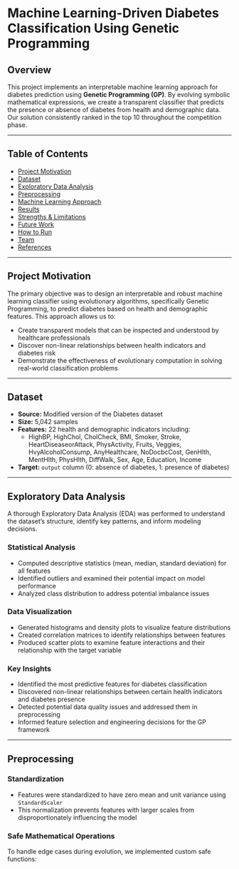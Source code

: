 

# Machine Learning-Driven Diabetes Classification Using Genetic Programming

## Overview

This project implements an interpretable machine learning approach for diabetes prediction using **Genetic Programming (GP)**. By evolving symbolic mathematical expressions, we create a transparent classifier that predicts the presence or absence of diabetes from health and demographic data. Our solution consistently ranked in the top 10 throughout the competition phase.

---

## Table of Contents

- [Project Motivation](#project-motivation)
- [Dataset](#dataset)
- [Exploratory Data Analysis](#exploratory-data-analysis)
- [Preprocessing](#preprocessing)
- [Machine Learning Approach](#machine-learning-approach)
- [Results](#results)
- [Strengths & Limitations](#strengths--limitations)
- [Future Work](#future-work)
- [How to Run](#how-to-run)
- [Team](#team)
- [References](#references)

---

## Project Motivation

The primary objective was to design an interpretable and robust machine learning classifier using evolutionary algorithms, specifically Genetic Programming, to predict diabetes based on health and demographic features. This approach allows us to:

- Create transparent models that can be inspected and understood by healthcare professionals
- Discover non-linear relationships between health indicators and diabetes risk
- Demonstrate the effectiveness of evolutionary computation in solving real-world classification problems

---

## Dataset

- **Source:** Modified version of the Diabetes dataset
- **Size:** 5,042 samples
- **Features:** 22 health and demographic indicators including:
  - HighBP, HighChol, CholCheck, BMI, Smoker, Stroke, HeartDiseaseorAttack, PhysActivity, Fruits, Veggies, HvyAlcoholConsump, AnyHealthcare, NoDocbcCost, GenHlth, MentHlth, PhysHlth, DiffWalk, Sex, Age, Education, Income
- **Target:** `output` column (0: absence of diabetes, 1: presence of diabetes)

---

## Exploratory Data Analysis

A thorough Exploratory Data Analysis (EDA) was performed to understand the dataset’s structure, identify key patterns, and inform modeling decisions.

### Statistical Analysis
- Computed descriptive statistics (mean, median, standard deviation) for all features
- Identified outliers and examined their potential impact on model performance
- Analyzed class distribution to address potential imbalance issues

### Data Visualization
- Generated histograms and density plots to visualize feature distributions
- Created correlation matrices to identify relationships between features
- Produced scatter plots to examine feature interactions and their relationship with the target variable

### Key Insights
- Identified the most predictive features for diabetes classification
- Discovered non-linear relationships between certain health indicators and diabetes presence
- Detected potential data quality issues and addressed them in preprocessing
- Informed feature selection and engineering decisions for the GP framework

---

## Preprocessing

### Standardization
- Features were standardized to have zero mean and unit variance using `StandardScaler`
- This normalization prevents features with larger scales from disproportionately influencing the model

### Safe Mathematical Operations
To handle edge cases during evolution, we implemented custom safe functions:
